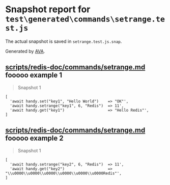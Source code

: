 # Snapshot report for `test\generated\commands\setrange.test.js`

The actual snapshot is saved in `setrange.test.js.snap`.

Generated by [AVA](https://ava.li).

## [scripts/redis-doc/commands/setrange.md](../../../../scripts/redis-doc/commands/setrange.md) fooooo example 1

> Snapshot 1

    [
      'await handy.set("key1", "Hello World")    => "OK"',
      'await handy.setrange("key1", 6, "Redis")  => 11',
      'await handy.get("key1")                   => "Hello Redis"',
    ]

## [scripts/redis-doc/commands/setrange.md](../../../../scripts/redis-doc/commands/setrange.md) fooooo example 2

> Snapshot 1

    [
      'await handy.setrange("key2", 6, "Redis")  => 11',
      'await handy.get("key2")                   => "\\u0000\\u0000\\u0000\\u0000\\u0000\\u0000Redis"',
    ]

